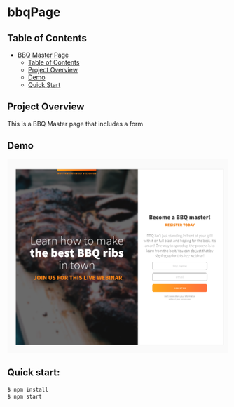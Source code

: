 # bbqPage

## Table of Contents

- [BBQ Master Page](#bbq-Page)
  - [Table of Contents](#table-of-contents)
  - [Project Overview](#project-overview)
  - [Demo](#demo)
  - [Quick Start](#quick-start)

## Project Overview
This is a BBQ Master page that includes a form

## Demo
![website screenshot](/images/result.PNG)

## Quick start:

```
$ npm install
$ npm start
````
